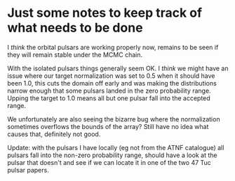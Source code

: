 # Just some notes to keep track of what needs to be done


I *think* the orbital pulsars are working properly now, remains to be seen if they will remain stable under the MCMC chain.

With the isolated pulsars things generally seem OK. I *think* we might have an issue where our target normalization was set
to 0.5 when it should have been 1.0, this cuts the domain off early and was making the distributions narrow enough that
some pulsars landed in the zero probability range. Upping the target to 1.0 means all but one pulsar fall into the accepted
range.

We unfortunately are also seeing the bizarre bug where the normalization sometimes overflows the bounds of the array? Still
have no idea what causes that, definitely not good.

Update: with the pulsars I have locally (eg not from the ATNF catalogue) all pulsars fall into the non-zero probability range,
should have a look at the pulsar that doesn't and see if we can locate it in one of the two 47 Tuc pulsar papers.
